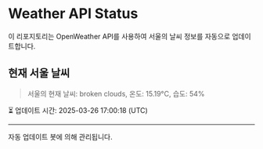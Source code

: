 
# Weather API Status

이 리포지토리는 OpenWeather API를 사용하여 서울의 날씨 정보를 자동으로 업데이트합니다.

## 현재 서울 날씨
> 서울의 현재 날씨: broken clouds, 온도: 15.19°C, 습도: 54%

⏳ 업데이트 시간: 2025-03-26 17:00:18 (UTC)

---
자동 업데이트 봇에 의해 관리됩니다.

